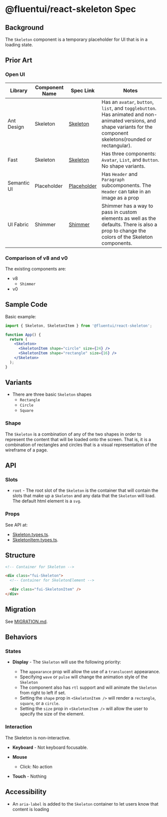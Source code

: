 # @fluentui/react-skeleton Spec

## Background

The `Skeleton` component is a temporary placeholder for UI that is in a loading state.

## Prior Art

### Open UI

| Library     | Component Name | Spec Link                                                                       | Notes                                                                                                                                                                  |
| ----------- | -------------- | ------------------------------------------------------------------------------- | ---------------------------------------------------------------------------------------------------------------------------------------------------------------------- |
| Ant Design  | Skeleton       | [Skeleton](https://ant.design/components/skeleton/)                             | Has an `avatar`, `button`, `list`, and `togglebutton`. Has animated and non-animated versions, and shape variants for the component skeletons(rounded or rectangular). |
| Fast        | Skeleton       | [Skeleton](https://explore.fast.design/components/fast-skeleton)                | Has three components: `Avatar`, `List`, and `Button`. No shape variants.                                                                                               |
| Semantic UI | Placeholder    | [Placeholder](https://react.semantic-ui.com/elements/placeholder/)              | Has `Header` and `Paragraph` subcomponents. The `Header` can take in an image as a prop                                                                                |
| UI Fabric   | Shimmer        | [Shimmer](https://developer.microsoft.com/en-us/fluentui#/controls/web/shimmer) | Shimmer has a way to pass in custom elements as well as the defaults. There is also a prop to change the colors of the Skeleton components.                            |

### Comparison of v8 and v0

The existing components are:

- v8
  - `Shimmer`
- v0

## Sample Code

Basic example:

```jsx
import { Skeleton, SkeletonItem } from '@fluentui/react-skeleton';

function App() {
  return (
    <Skeleton>
      <SkeletonItem shape="circle" size={24} />
      <SkeletonItem shape="rectangle" size={16} />
    </Skeleton>
  );
}
```

## Variants

- There are three basic `Skeleton` shapes
  - `Rectangle`
  - `Circle`
  - `Square`

### Shape

The `Skeleton` is a combination of any of the two shapes in order to represent the content that will be loaded onto the screen. That is, it is a combination of rectangles and circles that is a visual representation of the wireframe of a page.

## API

### Slots

- `root` - The root slot of the `Skeleton` is the container that will contain the slots that make up a `Skeleton` and any data that the `Skeleton` will load. The default html element is a `svg`.

### Props

See API at:

- [Skeleton.types.ts](./src/components/Skeleton/Skeleton.types.ts).
- [SkeletonItem.types.ts](./src/components/SkeletonItem/SkeletonItem.types.ts).

## Structure

```html
<!-- Container for Skeleton -->

<div class="fui-Skeleton">
  <!-- Container for SkeletonElement -->

  <div class="fui-SkeletonItem" />
</div>
```

## Migration

See [MIGRATION.md](./MIGRATION.md).

## Behaviors

### States

- **Display** - The `Skeleton` will use the following priority:

  - The `appearance` prop will allow the use of a `translucent` appearance.
  - Specifying `wave` or `pulse` will change the animation style of the `Skeleton`
  - The component also has `rtl` support and will animate the `Skeleton` from right to left if set.
  - Setting the `shape` prop in `<SkeletonItem />` will render a `rectangle`, `square`, or a `circle`.
  - Setting the `size` prop in `<SkeletonItem />` will allow the user to specify the size of the element.

### Interaction

The Skeleton is non-interactive.

- **Keyboard** - Not keyboard focusable.
- **Mouse**

  - Click: No action

- **Touch** - Nothing

## Accessibility

- An `aria-label` is added to the `Skeleton` container to let users know that content is loading
